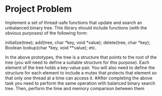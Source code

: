 # Project Problem
Implement a set of thread-safe functions that update and search an unbalanced binary tree. This library should include functions (with the obvious purposes) of the following form: 


 initialize(tree); 
 add(tree, char *key, void *value); 
 delete(tree, char *key);
 Boolean lookup(char *key, void **value);
 etc. 

In the above prototypes, the tree is a structure that points to the root of the tree (you will need to define a suitable structure for this purpose). Each element of the tree holds a key-value pair. You will also need to define the structure for each element to include a mutex that protects that element so that only one thread at a time can access it. 
#After completing the above task you need to perform the same operation with balanced binary search tree. 
Then, perform the time and memory comparison between them
